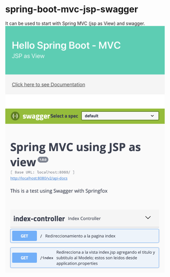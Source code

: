 # spring-boot-mvc-jsp-swagger
It can be used to start with Spring MVC (jsp as View) and swagger. 
![Screenshot](docs/images/index.png)
![Screenshot](docs/images/swagger.png)
